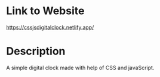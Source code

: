 # Link to Website

https://cssjsdigitalclock.netlify.app/

# Description

A simple digital clock made with help of CSS and javaScript.